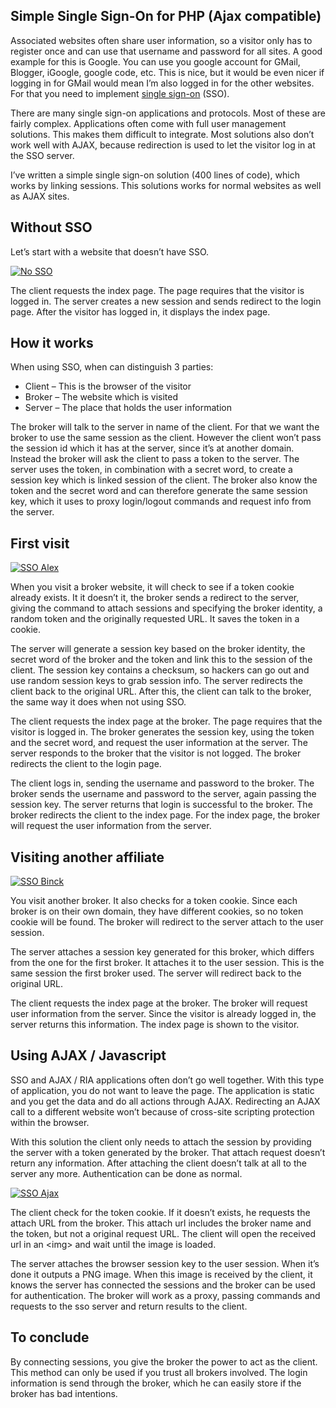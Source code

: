 Simple Single Sign-On for PHP (Ajax compatible)
---

Associated websites often share user information, so a visitor only has to register once and can use that username and password for all sites. A good example for this is Google. You can use you google account for GMail, Blogger, iGoogle, google code, etc. This is nice, but it would be even nicer if logging in for GMail would mean I&#8217;m also logged in for the other websites. For that you need to implement [single sign-on](http://en.wikipedia.org/wiki/Single_sign-on) (SSO).

There are many single sign-on applications and protocols. Most of these are fairly complex. Applications often come with full user management solutions. This makes them difficult to integrate. Most solutions also don&#8217;t work well with AJAX, because redirection is used to let the visitor log in at the SSO server.

I&#8217;ve written a simple single sign-on solution (400 lines of code), which works by linking sessions. This solutions works for normal websites as well as AJAX sites.

## Without SSO

Let&#8217;s start with a website that doesn&#8217;t have SSO.

[![No SSO](http://blog.jasny.net/wp-content/uploads/sso-diagram_no-sso1-300x252.png "sso-diagram_no-sso")](http://blog.jasny.net/wp-content/uploads/sso-diagram_no-sso.png)

The client requests the index page. The page requires that the visitor is logged in. The server creates a new session and sends redirect to the login page. After the visitor has logged in, it displays the index page.

## How it works

When using SSO, when can distinguish 3 parties:

*   Client &#8211; This is the browser of the visitor
*   Broker &#8211; The website which is visited
*   Server &#8211; The place that holds the user information

The broker will talk to the server in name of the client. For that we want the broker to use the same session as the client. However the client won&#8217;t pass the session id which it has at the server, since it&#8217;s at another domain. Instead the broker will ask the client to pass a token to the server. The server uses the token, in combination with a secret word, to create a session key which is linked session of the client. The broker also know the token and the secret word and can therefore generate the same session key, which it uses to proxy login/logout commands and request info from the server.

## First visit

[![SSO Alex](http://blog.jasny.net/wp-content/uploads/sso-diagram_alex-280x300.png "sso-diagram_alex")](http://blog.jasny.net/wp-content/uploads/sso-diagram_alex.png)

When you visit a broker website, it will check to see if a token cookie already exists. It it doesn&#8217;t it, the broker sends a redirect to the server, giving the command to attach sessions and specifying the broker identity, a random token and the originally requested URL. It saves the token in a cookie.

The server will generate a session key based on the broker identity, the secret word of the broker and the token and link this to the session of the client. The session key contains a checksum, so hackers can go out and use random session keys to grab session info. The server redirects the client back to the original URL. After this, the client can talk to the broker, the same way it does when not using SSO.

The client requests the index page at the broker. The page requires that the visitor is logged in. The broker generates the session key, using the token and the secret word, and request the user information at the server. The server responds to the broker that the visitor is not logged. The broker redirects the client to the login page.

The client logs in, sending the username and password to the broker. The broker sends the username and password to the server, again passing the session key. The server returns that login is successful to the broker. The broker redirects the client to the index page. For the index page, the broker will request the user information from the server.

## Visiting another affiliate

[![SSO Binck](http://blog.jasny.net/wp-content/uploads/sso-diagram_binck-300x238.png "sso-diagram_binck")](http://blog.jasny.net/wp-content/uploads/sso-diagram_binck.png)

You visit another broker. It also checks for a token cookie. Since each broker is on their own domain, they have different cookies, so no token cookie will be found. The broker will redirect to the server attach to the user session.

The server attaches a session key generated for this broker, which differs from the one for the first broker. It attaches it to the user session. This is the same session the first broker used. The server will redirect back to the original URL.

The client requests the index page at the broker. The broker will request user information from the server. Since the visitor is already logged in, the server returns this information. The index page is shown to the visitor.

## Using AJAX / Javascript

SSO and AJAX / RIA applications often don&#8217;t go well together. With this type of application, you do not want to leave the page. The application is static and you get the data and do all actions through AJAX. Redirecting an AJAX call to a different website won&#8217;t because of cross-site scripting protection within the browser.

With this solution the client only needs to attach the session by providing the server with a token generated by the broker. That attach request doesn&#8217;t return any information. After attaching the client doesn&#8217;t talk at all to the server any more. Authentication can be done as normal.

[![SSO Ajax](http://blog.jasny.net/wp-content/uploads/sso-diagram_ajax-241x300.png "sso-diagram_ajax")](http://blog.jasny.net/wp-content/uploads/sso-diagram_ajax.png)

The client check for the token cookie. If it doesn&#8217;t exists, he requests the attach URL from the broker. This attach url includes the broker name and the token, but not a original request URL. The client will open the received url in an &lt;img&gt; and wait until the image is loaded.

The server attaches the browser session key to the user session. When it&#8217;s done it outputs a PNG image. When this image is received by the client, it knows the server has connected the sessions and the broker can be used for authentication. The broker will work as a proxy, passing commands and requests to the sso server and return results to the client.

## To conclude

By connecting sessions, you give the broker the power to act as the client. This method can only be used if you trust all brokers involved. The login information is send through the broker, which he can easily store if the broker has bad intentions.
